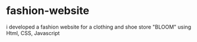 # fashion-website
i developed a fashion website for a clothing and shoe store "BLOOM" using Html, CSS, Javascript
